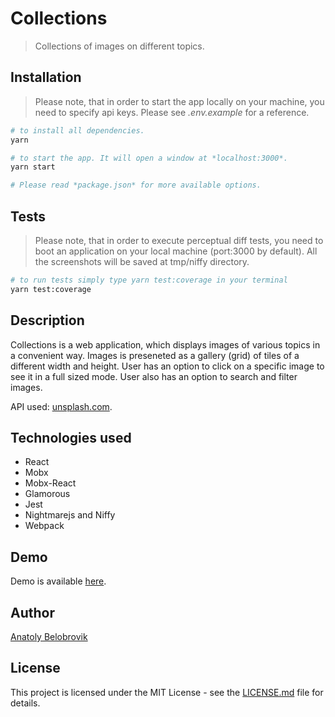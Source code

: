 # Collections
>Collections of images on different topics.

## Installation
>Please note, that in order to start the app locally on your machine, you need to specify api keys. Please see *.env.example* for a reference.
```bash
# to install all dependencies.
yarn

# to start the app. It will open a window at *localhost:3000*.
yarn start

# Please read *package.json* for more available options.
```

## Tests
>Please note, that in order to execute perceptual diff tests, you need to boot an application on your local machine (port:3000 by default). All the screenshots will be saved at tmp/niffy directory.
```bash
# to run tests simply type yarn test:coverage in your terminal
yarn test:coverage
```

## Description
Collections is a web application, which displays images of various topics in a convenient way. Images is preseneted as a gallery (grid) of tiles of a different width and height. User has an option to click on a specific image to see it in a full sized mode. User also has an option to search and filter images.

API used: [unsplash.com](https://unsplash.com/documentation).

## Technologies used

* React
* Mobx
* Mobx-React
* Glamorous
* Jest
* Nightmarejs and Niffy
* Webpack

## Demo
Demo is available [here](https://synthetiquely.github.io/collections/).

## Author
[Anatoly Belobrovik](https://github.com/synthetiquely/)

## License
This project is licensed under the MIT License - see the [LICENSE.md](https://github.com/synthetiquely/collections/blob/master/LICENSE) file for details.

